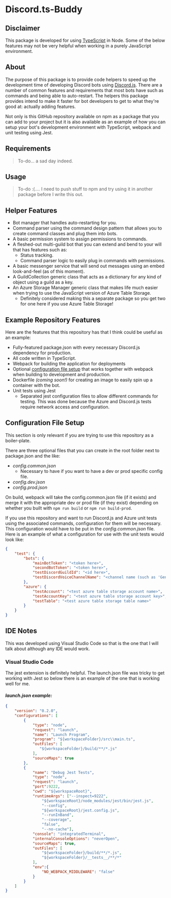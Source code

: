 # Discord.ts-Buddy

## Disclaimer

This package is developed for using [TypeScript](http://www.typescriptlang.org/) in Node. Some of the below features may not be very helpful when working in a purely JavaScript environment.

## About

The purpose of this package is to provide code helpers to speed up the development time of developing Discord bots using [Discord.js](https://discord.js.org). There are a number of common features and requirements that most bots have such as commands and being able to auto-restart. The helpers this package provides intend to make it faster for bot developers to get to what they're good at: actually adding features.

Not only is this GitHub repository available on npm as a package that you can add to your project but it is also available as an example of how you can setup your bot's development environment with TypeScript, webpack and unit testing using Jest.

## Requirements

>To-do... a sad day indeed.

## Usage

>To-do :(.... I need to push stuff to npm and try using it in another package before I write this out.

## Helper Features

* Bot manager that handles auto-restarting for you.
* Command parser using the command design pattern that allows you to create command classes and plug them into bots.
* A basic permission system to assign permissions to commands.
* A fleshed-out multi-guild bot that you can extend and bend to your will that has features such as:
    * Status tracking.
    * Command parser logic to easily plug in commands with permissions.
* A basic messenger service that will send out messages using an embed look-and-feel (as of this moment).
* A GuildCollection generic class that acts as a dictionary for any kind of object using a guild as a key.
* An Azure Storage Manager generic class that makes life much easier when trying to use the JavaScript version of Azure Table Storage.
    * Definitely considered making this a separate package so you get two for one here if you use Azure Table Storage!

## Example Repository Features

Here are the features that this repository has that I think could be useful as an example:

* Fully-featured package.json with every necessary Discord.js dependency for production.
* All code written in TypeScript.
* Webpack for building the application for deployments
* Optional [configuration file setup](#configuration-file-setup) that works together with webpack when building to development and production.
* Dockerfile _(coming soon!)_ for creating an image to easily spin up a container with the bot.
* Unit tests using Jest
    * Separated jest configuration files to allow different commands for testing. This was done because the Azure and Discord.js tests require network access and configuration.

## Configuration File Setup

This section is only relevant if you are trying to use this repository as a boiler-plate.

There are three optional files that you can create in the root folder next to package.json and the like:
* _config.common.json_
    * Necessary to have if you want to have a dev or prod specific config file.
* _config.dev.json_
* _config.prod.json_

On build, webpack will take the config.common.json file (if it exists) and merge it with the appropriate dev or prod file (if they exist) depending on whether you built with `npm run build` or `npm run build-prod`.

If you use this repository and want to run Discord.js and Azure unit tests using the associated commands, configuration for them will be necessary. This configuration would have to be put in the _config.common.json_ file. Here is an example of what a configuration for use with the unit tests would look like:

```json
{
    "test": {
        "bots": {
            "mainBotToken": "<token here>",
            "secondBotToken": "<token here>",
            "testDiscordGuildId": "<id here>",
            "testDiscordVoiceChannelName": "<channel name (such as 'General') here>"
        },
        "azure": {
            "testAccount": "<test azure table storage account name>",
            "testAccountKey": "<test azure table storage account key>",
            "testTable": "<test azure table storage table name>"
        }
    }
}
```

## IDE Notes

This was developed using Visual Studio Code so that is the one that I will talk about although any IDE would work.

### Visual Studio Code

The jest extension is definitely helpful. The launch.json file was tricky to get working with Jest so below there is an example of the one that is working well for me.

#### _launch.json example:_

```json
{
    "version": "0.2.0",
    "configurations": [
        {
            "type": "node",
            "request": "launch",
            "name": "Launch Program",
            "program": "${workspaceFolder}/src\\main.ts",
            "outFiles": [
               "${workspaceFolder}/build/**/*.js"
            ],
            "sourceMaps": true
        },
        {
            "name": "Debug Jest Tests",
            "type": "node",
            "request": "launch",
            "port":9222,
            "cwd": "${workspaceRoot}",
            "runtimeArgs": ["--inspect=9222",
                "${workspaceRoot}/node_modules/jest/bin/jest.js",
                "--config",
                "${workspaceRoot}/jest.config.js",
                "--runInBand",
                "--coverage",
                "false",
                "--no-cache"],
            "console": "integratedTerminal",
            "internalConsoleOptions": "neverOpen",
            "sourceMaps": true,
            "outFiles": [
                "${workspaceFolder}/build/**/*.js",
                "${workspaceFolder}/__tests__/**/*"
            ],
            "env":{
                "NO_WEBPACK_MIDDLEWARE": "false"
            }
        }
    ]
}
```